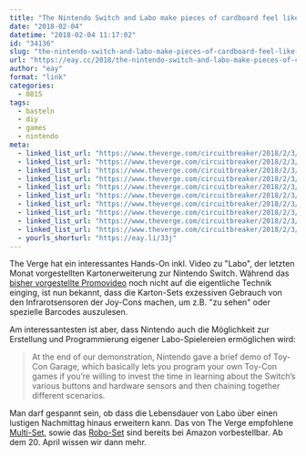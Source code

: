 ```yaml
---
title: "The Nintendo Switch and Labo make pieces of cardboard feel like magic"
date: "2018-02-04"
datetime: "2018-02-04 11:17:02"
id: "34136"
slug: "the-nintendo-switch-and-labo-make-pieces-of-cardboard-feel-like-magic"
url: "https://eay.cc/2018/the-nintendo-switch-and-labo-make-pieces-of-cardboard-feel-like-magic/"
author: "eay"
format: "link"
categories:
  - 0815
tags:
  - basteln
  - diy
  - games
  - nintendo
meta:
  - linked_list_url: "https://www.theverge.com/circuitbreaker/2018/2/3/16965900/nintendo-switch-labo-cardboard-features-youtube-video"
  - linked_list_url: "https://www.theverge.com/circuitbreaker/2018/2/3/16965900/nintendo-switch-labo-cardboard-features-youtube-video"
  - linked_list_url: "https://www.theverge.com/circuitbreaker/2018/2/3/16965900/nintendo-switch-labo-cardboard-features-youtube-video"
  - linked_list_url: "https://www.theverge.com/circuitbreaker/2018/2/3/16965900/nintendo-switch-labo-cardboard-features-youtube-video"
  - linked_list_url: "https://www.theverge.com/circuitbreaker/2018/2/3/16965900/nintendo-switch-labo-cardboard-features-youtube-video"
  - linked_list_url: "https://www.theverge.com/circuitbreaker/2018/2/3/16965900/nintendo-switch-labo-cardboard-features-youtube-video"
  - linked_list_url: "https://www.theverge.com/circuitbreaker/2018/2/3/16965900/nintendo-switch-labo-cardboard-features-youtube-video"
  - linked_list_url: "https://www.theverge.com/circuitbreaker/2018/2/3/16965900/nintendo-switch-labo-cardboard-features-youtube-video"
  - linked_list_url: "https://www.theverge.com/circuitbreaker/2018/2/3/16965900/nintendo-switch-labo-cardboard-features-youtube-video"
  - linked_list_url: "https://www.theverge.com/circuitbreaker/2018/2/3/16965900/nintendo-switch-labo-cardboard-features-youtube-video"
  - yourls_shorturl: "https://eay.li/33j"
---
```


The Verge hat ein interessantes Hands-On inkl. Video zu "Labo", der letzten Monat vorgestellten Kartonerweiterung zur Nintendo Switch. Während das [bisher vorgestellte Promovideo](https://www.youtube.com/watch?v=P3Bd3HUMkyU) noch nicht auf die eigentliche Technik einging, ist nun bekannt, dass die Karton-Sets exzessiven Gebrauch von den Infrarot­sensoren der Joy-Cons machen, um z.B. "zu sehen" oder spezielle Barcodes auszulesen.

Am interessantesten ist aber, dass Nintendo auch die Möglichkeit zur Erstellung und Programmierung eigener Labo-Spielereien ermöglichen wird:

> At the end of our demonstration, Nintendo gave a brief demo of Toy-Con Garage, which basically lets you program your own Toy-Con games if you’re willing to invest the time in learning about the Switch’s various buttons and hardware sensors and then chaining together different scenarios.

Man darf gespannt sein, ob dass die Lebensdauer von Labo über einen lustigen Nachmittag hinaus erweitern kann. Das von The Verge empfohlene [Multi-Set](https://www.amazon.de/exec/obidos/ASIN/B0792T5S6H/eayznet-21), sowie das [Robo-Set](https://www.amazon.de/exec/obidos/ASIN/B0792QY3C7/eayznet-21) sind bereits bei Amazon vorbestellbar. Ab dem 20. April wissen wir dann mehr.
